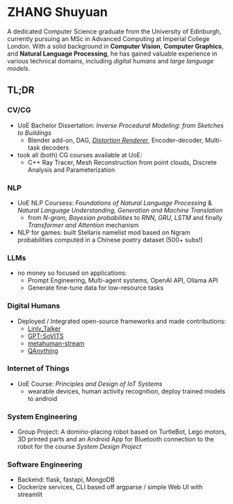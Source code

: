 # ZHANG Shuyuan

A dedicated Computer Science graduate from the University of Edinburgh, currently pursuing an MSc in Advanced Computing at Imperial College London. With a solid background in **Computer Vision**, **Computer Graphics**, and **Natural Language Processing**, he has gained valuable experience in various technical domains, including *digital humans* and *large language models*.

## TL;DR

### CV/CG

- UoE Bachelor Dissertation: *Inverse Procedural Modeling: from Sketches to Buildings*
  - Blender add-on, DAG, [*Distortion Renderer*](https://github.com/SanBingYouYong/distortion-renderer), Encoder-decoder, Multi-task decoders
- took all (both) CG courses available at UoE:
  - C++ Ray Tracer, Mesh Reconstruction from point clouds, Discrete Analysis and Parameterization

### NLP

- UoE NLP Coursess: *Foundations of Natural Language Processing* & *Natural Language Understanding, Generation and Machine Translation*
  - from *N-gram, Bayesian probabilities* to *RNN, GRU, LSTM* and finally *Transformer and Attention* mechanism
- NLP for games: built Stellaris namelist mod based on Ngram probabilities computed in a Chinese poetry dataset (500+ subs!)

### LLMs

- no money so focused on applications:
  - Prompt Engineering, Multi-agent systems, OpenAI API, Ollama API
  - Generate fine-tune data for low-resource tasks

### Digital Humans

- Deployed / Integrated open-source frameworks and made contributions:
  - [Linly_Talker](https://github.com/Kedreamix/Linly-Talker)
  - [GPT-SoVITS](https://github.com/RVC-Boss/GPT-SoVITS)
  - [metahuman-stream](https://github.com/lipku/metahuman-stream)
  - [QAnything](https://github.com/netease-youdao/QAnything)

### Internet of Things

- UoE Course: *Principles and Design of IoT Systems*
  - wearable devices, human activity recognition, deploy trained models to android

### System Engineering

- Group Project: A domino-placing robot based on TurtleBot, Lego motors, 3D printed parts and an Android App for Bluetooth connection to the robot for the course *System Design Project*

### Software Engineering

- Backend: flask, fastapi, MongoDB
- Dockerize services, CLI based off argparse / simple Web UI with streamlit
